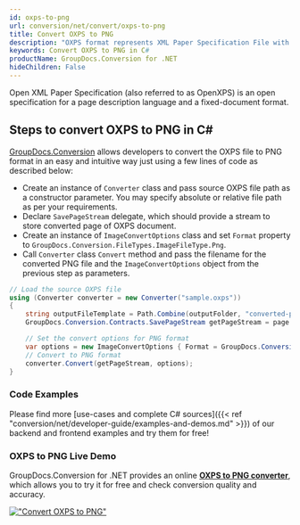 ```yaml
---
id: oxps-to-png
url: conversion/net/convert/oxps-to-png
title: Convert OXPS to PNG
description: "OXPS format represents XML Paper Specification File with .oxps extension. Learn how to convert OXPS to PNG file programmatically in C# language using GroupDocs.Conversion for .NET library."
keywords: Convert OXPS to PNG in C#
productName: GroupDocs.Conversion for .NET
hideChildren: False
---
```


Open XML Paper Specification (also referred to as OpenXPS) is an open specification for a page description language and a fixed-document format.

## Steps to convert OXPS to PNG in C#

[GroupDocs.Conversion](https://products.groupdocs.com/conversion/net) allows developers to convert the OXPS file to PNG format in an easy and intuitive way just using a few lines of code as described below:

* Create an instance of `Converter` class and pass source OXPS file path as a constructor parameter. You may specify absolute or relative file path as per your requirements. 
* Declare `SavePageStream` delegate, which should provide a stream to store converted page of OXPS document.
* Create an instance of `ImageConvertOptions` class and set `Format` property to `GroupDocs.Conversion.FileTypes.ImageFileType.Png`.
* Call `Converter` class `Convert` method and pass the filename for the converted PNG file and the `ImageConvertOptions` object from the previous step as parameters.

```csharp
// Load the source OXPS file
using (Converter converter = new Converter("sample.oxps"))
{
    string outputFileTemplate = Path.Combine(outputFolder, "converted-page-{0}.png");
    GroupDocs.Conversion.Contracts.SavePageStream getPageStream = page => new FileStream(string.Format(outputFileTemplate, page), FileMode.Create);

    // Set the convert options for PNG format
    var options = new ImageConvertOptions { Format = GroupDocs.Conversion.FileTypes.ImageFileType.Png };   
    // Convert to PNG format
    converter.Convert(getPageStream, options);
}
```

### Code Examples

Please find more [use-cases and complete C# sources]({{< ref "conversion/net/developer-guide/examples-and-demos.md" >}}) of our backend and frontend examples and try them for free!

### OXPS to PNG Live Demo

GroupDocs.Conversion for .NET provides an online [**OXPS to PNG converter**](https://products.groupdocs.app/conversion/oxps-to-png), which allows you to try it for free and check conversion quality and accuracy.

[!["Convert OXPS to PNG"](conversion/net/images/convert-to-png/convert-oxps-to-png.png)](https://products.groupdocs.app/conversion/oxps-to-png)